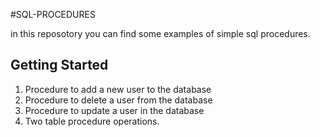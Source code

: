 #SQL-PROCEDURES

in this reposotory you can find some examples of simple sql procedures.

## Getting Started
1. Procedure to add a new user to the database
2. Procedure to delete a user from the database	
3. Procedure to update a user in the database
4. Two table procedure operations.